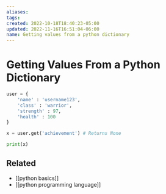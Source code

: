 ```yaml
---
aliases: 
tags: 
created: 2022-10-18T18:40:23-05:00
updated: 2022-11-16T16:51:04-06:00
name: Getting values from a python dictionary
---
```

# Getting Values From a Python Dictionary

```python
user = {
	'name' : 'username123',
	'class' : 'warrior',
	'strength' : 97,
	'health' : 100
}

x = user.get('achievement') # Returns None

print(x)
```

## Related
- [[python basics]]
- [[python programming language]]